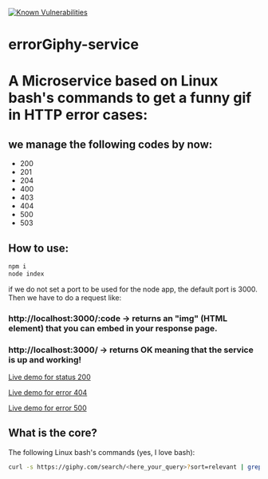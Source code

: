 [![Known Vulnerabilities](https://snyk.io/test/github/mrm8488/errorgiphy-service/badge.svg)](https://snyk.io/test/github/mrm8488/errorgiphy-service)
# errorGiphy-service
# A Microservice based on Linux bash's commands to get a funny gif in HTTP error cases:
## we manage the following codes by now:
- 200
- 201
- 204
- 400
- 403
- 404
- 500
- 503

## How to use:

```js
npm i
node index
```
if we do not set a port to be used for the node app, the default port is 3000.
Then we have to do a request like:
### http://localhost:3000/:code -> returns an "img" (HTML element) that you can embed in your response page.
### http://localhost:3000/ -> returns OK meaning that the service is up and working!

[Live demo for status 200](https://errorgiphy-service.herokuapp.com/200)

[Live demo for error 404](https://errorgiphy-service.herokuapp.com/404)

[Live demo for error 500](https://errorgiphy-service.herokuapp.com/500)



## What is the core?
The following Linux bash's commands (yes, I love bash):

```sh
curl -s https://giphy.com/search/<here_your_query>?sort=relevant | grep url | head -n 1 | tr -s " " | cut -f4 -d " " | cut -f2 -d "=" | tr -d ">"
```


